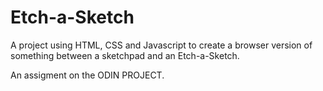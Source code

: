 # Etch-a-Sketch #
A project using HTML, CSS and Javascript to create a browser version of something between a sketchpad and an Etch-a-Sketch.

An assigment on the ODIN PROJECT. 
